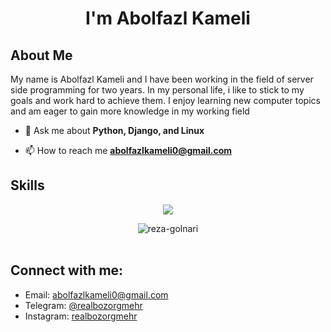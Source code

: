 <h1 align="center">I'm Abolfazl Kameli</h1>


## About Me
My name is Abolfazl Kameli and I have been working in the field of server side programming for two years.
In my personal life, i like to stick to my goals and work hard to achieve them. I enjoy learning new computer topics and am eager to gain more knowledge in my working field

- 💬 Ask me about **Python, Django, and Linux**

- 📫 How to reach me **abolfazlkameli0@gmail.com**

## Skills
<p align="center">
  <a href="https://skillicons.dev">
    <img src="https://skillicons.dev/icons?i=python,django,linux,html,bash,git,github,pycharm,rabbitmq" />
  </a>
</p>

<div align="center">
 <img src="https://github-readme-stats.vercel.app/api/top-langs?username=realbozorgmehr&show_icons=true&theme=dark&locale=en&layout=compact" alt="reza-golnari" />
</div>

 
<br>

<div>

## Connect with me:
- Email: [abolfazlkameli0@gmail.com](mailto:abolfazlkameli0@gmail.com)
- Telegram: [@realbozorgmehr](https://t.me/realbozorgmehr)
- Instagram: [realbozorgmehr](https://www.instagram.com/realbozorgmehr)
</div>
